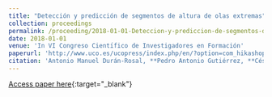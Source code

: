 ```yaml
---
title: "Detección y predicción de segmentos de altura de olas extremas"
collection: proceedings
permalink: /proceeding/2018-01-01-Deteccion-y-prediccion-de-segmentos-de-altura-de-olas-extremas
date: 2018-01-01
venue: 'In VI Congreso Cientı́fico de Investigadores en Formación'
paperurl: 'http://www.uco.es/ucopress/index.php/en/?option=com_hikashop{\&}ctrl=product{\&}task=show{\&}cid=620{\&}name=ebook-creando-redes-doctorales-vol-vi-la-generacion-del-conocimiento{\&}Itemid=976{\&}category_pathway='
citation: 'Antonio Manuel Durán-Rosal, **Pedro Antonio Gutiérrez, **César Hervás-Martínez, &quot;Detección y predicción de segmentos de altura de olas extremas.&quot; In VI Congreso Cientı́fico de Investigadores en Formación, Creando Redes Doctorales: La generación del conocimiento, Vol. 6, 2018, Córdoba, Spain, pp.509-512.'
---
```

[Access paper here](http://www.uco.es/ucopress/index.php/en/?option=com_hikashop{\&}ctrl=product{\&}task=show{\&}cid=620{\&}name=ebook-creando-redes-doctorales-vol-vi-la-generacion-del-conocimiento{\&}Itemid=976{\&}category_pathway=){:target="_blank"}
